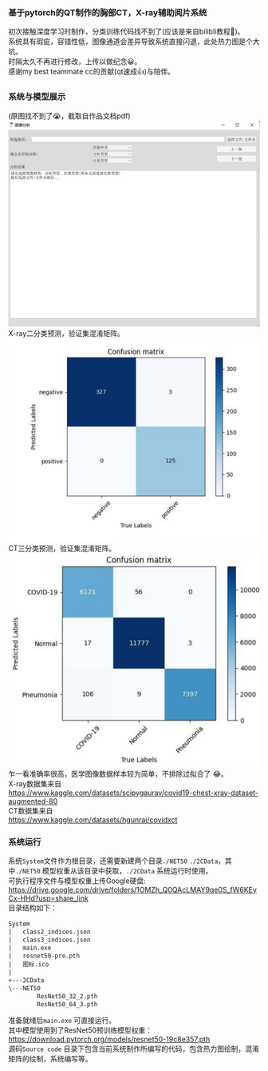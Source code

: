 ### 基于pytorch的QT制作的胸部CT，X-ray辅助阅片系统
初次接触深度学习时制作，分类训练代码找不到了(应该是来自bilibli教程:thinking:)。  
系统具有瑕疵，容错性低，图像通道会差异导致系统直接闪退，此处热力图是个大坑。  
时隔太久不再进行修改，上传以做纪念:grinning:。  
感谢my best teammate cc的贡献(qt速成:thumbsup:)与陪伴。
### 系统与模型展示
(原图找不到了:sob:，截取自作品文档pdf)  
![image](./display/1.png)
X-ray二分类预测，验证集混淆矩阵。  
![image](./display/2.png)
CT三分类预测，验证集混淆矩阵。
![image](./display/3.png)
乍一看准确率很高，医学图像数据样本较为简单，不排除过拟合了	:joy:。  
X-ray数据集来自  
https://www.kaggle.com/datasets/scipygaurav/covid19-chest-xray-dataset-augmented-80  
CT数据集来自  
https://www.kaggle.com/datasets/hgunraj/covidxct  
### 系统运行
系统`System`文件作为根目录，还需要新建两个目录`./NET50` `./2CData`，其中`./NET50` 模型权重从该目录中获取，`./2CData` 系统运行时使用。  
可执行程序文件与模型权重上传Google硬盘:  
https://drive.google.com/drive/folders/1OMZh_Q0QAcLMAY9qe0S_fW6KEyCx-HHd?usp=share_link  
目录结构如下：
```
System
|   class2_indices.json
|   class3_indices.json
|   main.exe
|   resnet50-pre.pth
|   图标.ico
|
+---2CData
\---NET50
        ResNet50_32_2.pth
        ResNet50_64_3.pth
```
准备就绪后`main.exe` 可直接运行。  
其中模型使用到了ResNet50预训练模型权重：  
https://download.pytorch.org/models/resnet50-19c8e357.pth  
源码`Source code` 目录下包含当前系统制作所编写的代码，包含热力图绘制，混淆矩阵的绘制，系统编写等。
